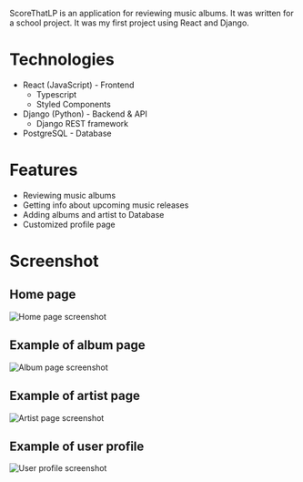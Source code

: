 ScoreThatLP is an application for reviewing music albums. It was written for a school project. It was my first project using React and Django.

# Technologies

- React (JavaScript) - Frontend
  - Typescript
  - Styled Components
- Django (Python) - Backend & API
  - Django REST framework
- PostgreSQL - Database

# Features

- Reviewing music albums
- Getting info about upcoming music releases
- Adding albums and artist to Database
- Customized profile page

# Screenshot

## Home page

![Home page screenshot](https://camo.githubusercontent.com/bb81d47727fe8014b1680142f3a737ecfe0589761a3138fb37c6b553dc632113/68747470733a2f2f692e696d6775722e636f6d2f386c3250334c502e6a7067)

## Example of album page

![Album page screenshot](https://camo.githubusercontent.com/9797219b23dd935ae59eaea7b9788eaf3791dcc64fa184c8368ae0c29ab249d4/68747470733a2f2f692e696d6775722e636f6d2f786250547a39672e6a7067)

## Example of artist page

![Artist page screenshot](https://camo.githubusercontent.com/a8a539e15551a34e7d9a5e0c54e9a212e8a5aa7bf6bbe1c76fc20c369ae28cec/68747470733a2f2f692e696d6775722e636f6d2f3146485a356c672e6a7067)

## Example of user profile

![User profile screenshot](https://camo.githubusercontent.com/e6a4b0d3af7eb477c49d8843465f5471d8e85fee35c4b2a4e8f33cd84e2aafd1/68747470733a2f2f692e696d6775722e636f6d2f4c6e4630796e542e6a7067)
